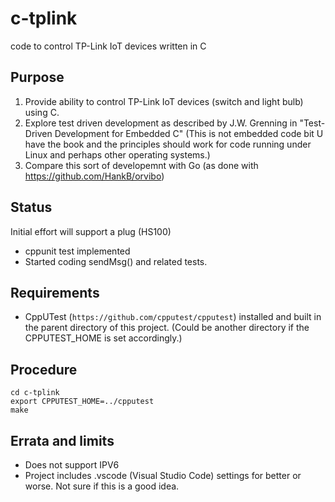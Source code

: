 # c-tplink

code to control TP-Link IoT devices written in C

## Purpose

1) Provide ability to control TP-Link IoT devices (switch and light bulb) using C.
2) Explore test driven development as described by J.W. Grenning in "Test-Driven Development for Embedded C" (This is not embedded code bit U have the book and the principles should work for code running under Linux and perhaps other operating systems.)
3) Compare this sort of developemnt with Go (as done with https://github.com/HankB/orvibo)

## Status

Initial effort will support a plug (HS100)
* cppunit test implemented
* Started coding sendMsg() and related tests.

## Requirements

* CppUTest (`https://github.com/cpputest/cpputest`) installed
  and built in the parent directory of this project. (Could be another
  directory if the CPPUTEST_HOME is set accordingly.)


## Procedure

``` run
cd c-tplink
export CPPUTEST_HOME=../cpputest
make
```

## Errata and limits

* Does not support IPV6
* Project includes .vscode (Visual Studio Code) settings for better or worse. Not sure if this is a good idea.